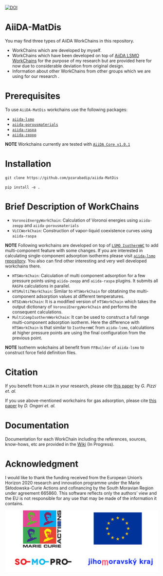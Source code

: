[![DOI](https://zenodo.org/badge/220193316.svg)](https://zenodo.org/badge/latestdoi/220193316)

# AiiDA-MatDis

You may find three types of AiiDA WorkChains in this
repository.

* WorkChains which are developed by myself.
* WorkChains which have been developed on top of [AiiDA LSMO WorkChains](https://github.com/danieleongari/aiida-lsmo) for the purpose of my research but are provided here for now due to considerable deviation from
original design.
* Information about other WorkChains from other groups which we are using for our research .

# Prerequisites
To use `AiiDA-MatDis` workchains use the following packages:
* [`aiida-lsmo`](https://github.com/lsmo-epfl/aiida-lsmo)
* [`aiida-porousmaterials`](https://github.com/pzarabadip/aiida-porousmaterials)
* [`aiida-raspa`](https://github.com/yakutovicha/aiida-raspa)
* [`aiida-zeopp`](https://github.com/ltalirz/aiida-zeopp)

**NOTE** Workchains currently are tested with [`AiiDA Core v1.0.1`](https://github.com/aiidateam/aiida-core/tree/v1.0.1)
# Installation
`git clone https://github.com/pzarabadip/aiida-MatDis`

`pip install -e .`
# Brief Description of WorkChains
* `VoronoiEnergyWorkChain`: Calculation of Voronoi energies using `aiida-zeopp` and `aiida-porousmaterials`
* `VLCCWorkChain`: Construction of vapor-liquid coexistence curves using `aiida-raspa`

**NOTE** Following workchains are developed on top of [`LSMO IsothermWC`](https://github.com/lsmo-epfl/aiida-lsmo) to add multi-component feature with some changes. If you are interested in calculating single-component adsorption isotherms please visit [`aiida-lsmo` repository](https://github.com/lsmo-epfl/aiida-lsmo). You also can find other interesting and very well developed workchains there.

* `HTSWorkChain`: Calculation of multi component adsorption for a few pressure points using `aiida-zeopp` and `aiida-raspa` plugins. It submits all `RASPA` calculations in parallel.
* `HTSMultiTWorkChain`: Similar to `HTSWorkChain` for obtatining the multi-component adsorption values at different temperatures.
* `HTSEvWorkChain`: It is a modified version of `HTSWorkChain` which takes the output dictionary of `VoronoiEnergyWorkChain` and performs the consequent calculations.
* `MultiCompIsothermWorkChain`: It can be used to construct a full range multi-component adsorption isotherm. Here the difference with `HTSWorkChain` is that similar to `IsothermWC` from `aiida-lsmo`, calculations at higher pressure points are using the final configuration from the previous point.

**NOTE** Isotherm wokchains all benefit from `FFBuilder` of `aiida-lsmo` to construct force field definition files.

# Citation
If you benefit from `AiiDA` in your research, please cite [this paper](https://www.sciencedirect.com/science/article/pii/S0927025615005820?via%3Dihub) by *G. Pizzi et. al.*

If you use above-mentioned workchains for gas adsorption, please cite [this paper](https://pubs.acs.org/doi/10.1021/acscentsci.9b00619) by *D. Ongari et. al.*

# Documentation
Documentation for each WorkChain including the references, sources, know-hows, etc are provided in
the [Wiki](https://github.com/pzarabadip/aiida-MatDis/wiki) (In Progress).

# Acknowledgment
I would like to thank the funding received from the European Union’s Horizon 2020 research and innovation programme under the Marie Skłodowska-Curie Actions and cofinancing by the South Moravian Region under agreement 665860. This software reflects only the authors’ view and the EU is not responsible for any use that may be made of the information it contains.

![aiida-MatDis](ackn_logo.png)
